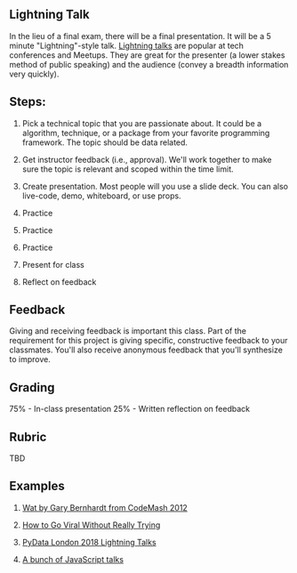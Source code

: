 Lightning Talk
------

In the lieu of a final exam, there will be a final presentation. It will be a 5 minute "Lightning"-style talk. [Lightning talks](https://en.wikipedia.org/wiki/Lightning_talk) are popular at tech conferences and Meetups. They are great for the presenter (a lower stakes method of public speaking) and the audience (convey a breadth information very quickly). 

Steps:
------

1. Pick a technical topic that you are passionate about. It could be a algorithm, technique, or a package from your favorite programming framework. The topic should be data related.

2. Get instructor feedback (i.e., approval). We'll work together to make sure the topic is relevant and scoped within the time limit.

3. Create presentation. Most people will you use a slide deck. You can also live-code, demo, whiteboard, or use props.

4. Practice

5. Practice

6. Practice

7. Present for class

8. Reflect on feedback 

Feedback
-----

Giving and receiving feedback is important this class. Part of the requirement for this project is giving specific, constructive feedback to your classmates. You'll also receive anonymous feedback that you'll synthesize to improve. 


Grading
-----

75% - In-class presentation
25% - Written reflection on feedback

Rubric
-----

TBD

Examples
------

1. [Wat by Gary Bernhardt from CodeMash 2012](https://www.destroyallsoftware.com/talks/wat)

1. [How to Go Viral Without Really Trying](https://www.youtube.com/watch?v=nDnmeGgd8qc) 

1. [PyData London 2018 Lightning Talks](https://www.youtube.com/watch?v=pmpyUakrjaI)

1. [A bunch of JavaScript talks](https://www.youtube.com/watch?v=Pjy0zhcvpD8&list=TLNMJBFTElLxcyNjAxMjAxNg)

